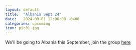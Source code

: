 ```yaml
---
layout: default
title:  "Albania Sept 24"
date:   2024-09-01 12:00:00 -0400
categories: upcoming
icon: pic01.jpg
---
```

We'll be going to Albania this September, join the group <a href="https://chat.whatsapp.com/HAl9UoVLYJ3AygZuaAewOT"> here</a>